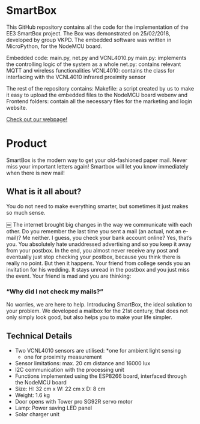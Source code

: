 # SmartBox

This GitHub repository contains all the code for the implementation of the EE3 SmartBox project. The Box was demonstrated on 25/02/2018, developed by group VKPD. The embedded software was written in MicroPython, for the NodeMCU board.

Embedded code: main.py, net.py and VCNL4010.py
main.py: implements the controlling logic of the system as a whole
net.py: contains relevant MQTT and wireless functionalities
VCNL4010: contains the class for interfacing with the VCNL4010 infrared proximity sensor


The rest of the repository contains:
Makefile: a script created by us to make it easy to upload the embedded files to the NodeMCU board
webenv and Frontend folders: contain all the necessary files for the marketing and login website.

[Check out our webpage!](http://skozl.com:17318)

# Product 

SmartBox is the modern way to get your old-fashioned paper mail. Never miss your important letters again! Smartbox will let you know immediately when there is new mail!

## What is it all about?
You do not need to make everything smarter, but sometimes it just makes so much sense. 

￼
The internet brought big changes in the way we communicate with each other. Do you remember the last time you sent a mail (an actual, not an e-mail)? Me neither. I guess, you check your bank account online? Yes, that’s you. You absolutely hate unaddressed advertising and so you keep it away from your postbox. In the end, you almost never receive any post and eventually just stop checking your postbox, because you think there is really no point. But then it happens. Your friend from college sends you an invitation for his wedding. It stays unread in the postbox and you just miss the event. Your friend is mad and you are thinking:

### “Why did I not check my mails?”
No worries, we are here to help. Introducing SmartBox, the ideal solution to your problem. We developed a mailbox for the 21st century, that does not only simply look good, but also helps you to make your life simpler.

## Technical Details
* Two VCNL4010 sensors are utilised:
	*one for ambient light sensing
	* one for proximity measurement
* Sensor limitations: max. 20 cm distance and 16000 lux
* I2C communication with the processing unit
* Functions implemented using the ESP8266 board, interfaced through the NodeMCU board
* Size: H: 32 cm x W: 22 cm x D: 8 cm
* Weight: 1.6 kg
* Door opens with Tower pro SG92R servo motor
* Lamp: Power saving LED panel
* Solar charger unit
